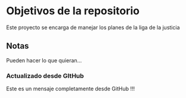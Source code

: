 # Objetivos de la repositorio

Este proyecto se encarga de manejar los planes de la liga de la justicia


## Notas
Pueden hacer lo que quieran...

### Actualizado desde GItHub
Este es un mensaje completamente desde GitHub !!!
